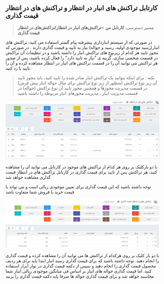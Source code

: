 ﻿## کارتابل تراکنش های انبار در انتظار و تراکنش های در انتظار قیمت گذاری

> مسیر دسترسی:  **کارتابل من** >**تراکنش‌های انبار در انتظار/تراکنش‌های در انتظار قیمت گذاری** 

در صورتی که از سیستم انبارداری پیشرفته پیام گستر استفاده می کنید، تراکنش های انبار(رسید موجودی اولیه، رسید و حواله) نیاز به تایید و قیمت گذاری دارند . در صورتی که مجوز تایید هر کدام از زیرنوع های تراکنش انبار را داشته باشید و در تنظیمات آن تراکنش در قسمت شخصی سازی، گزینه ی "نیاز به تایید دارد" را فعال کرده باشید، پس از صدور هر تراکنش می توانید آن را در قسمت تراکنش های انبار در انتظار مشاهده کرده و آن را تایید یا رد کنید.

> نکته : برای اینکه بتوانید یک تراکنش انبار صادر شده را تایید کنید، باید مجوز تایید آن زیر نوع تراکنش (منظور از زیر نوع تراکنش برای مثال حواله انبار پیش فرض)  در قسمت مدیریت مجوزها و همچنین مجوز تایید آن نوع تراکنش (حواله) در قسمت مدیریت انبار ، مدیریت  مجوزهای انبار  مربوطه را داشته باشید

![](Cable3.jpg)

 با دو بارکلیک بر روی هر کدام از تراکنش های موجود در کارتابل می توانید آن را مشاهده کنید، هر تراکنش پس از تایید برای قیمت گذاری در کارتابل تراکنش های در انتظار قیمت گذاری مشاهده خواهد شد

توجه داشته باشید که این قیمت گذاری برای تعیین موجودی ریالی است و می تواند با قیمت خرید یا فروش شما متفاوت باشد 

![](Cable4.jpg)

با دو بار کلیک بر روی هرکدام از تراکنش ها می توانید آن را مشاهده کرده و قیمت گذاری را انجام دهید. توجه داشته باشید که برای قیمت گذاری رسید انبار ابتدا باید برای هر ردیف محصول قیمت گذاری را انجام دهید و سپس از دکمه قیمت گذاری در نوار ابزار استفاده کنید. اما قیمت گذاری حواله های انبار بر اساس فی میانگین موجودی ریالی انبار شما محاسبه خواهد شد و برای قیمت گذاری حواله ها صرفا باید دکمه قیمت گذاری را بزنید


